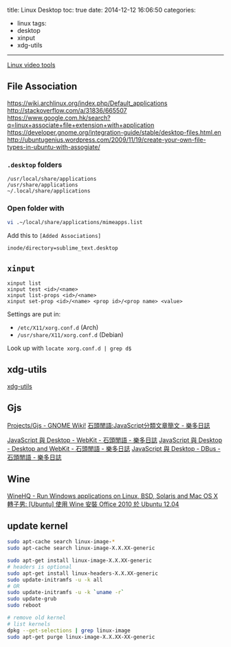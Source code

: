 title: Linux Desktop
toc: true
date: 2014-12-12 16:06:50
categories:
- linux
tags:
- desktop
- xinput
- xdg-utils
---

[Linux video tools](http://www.videohelp.com/tools/sections/linux-video-tools)

## File Association

https://wiki.archlinux.org/index.php/Default_applications
http://stackoverflow.com/a/31836/665507
https://www.google.com.hk/search?q=linux+associate+file+extension+with+application
https://developer.gnome.org/integration-guide/stable/desktop-files.html.en
http://ubuntugenius.wordpress.com/2009/11/19/create-your-own-file-types-in-ubuntu-with-assogiate/

### `.desktop` folders

```
/usr/local/share/applications
/usr/share/applications
~/.local/share/applications
```

### Open folder with

```sh
vi .~/local/share/applications/mimeapps.list
```

Add this to `[Added Associations]`
```
inode/directory=sublime_text.desktop
```

## `xinput`

```
xinput list
xinput test <id>/<name>
xinput list-props <id>/<name>
xinput set-prop <id>/<name> <prop id>/<prop name> <value>
```

Settings are put in:
- `/etc/X11/xorg.conf.d` (Arch)
- `/usr/share/X11/xorg.conf.d` (Debian)

Look up with `locate xorg.conf.d | grep d$`

## xdg-utils

[xdg-utils](http://portland.freedesktop.org/xdg-utils-1.0/)

## Gjs

[Projects/Gjs - GNOME Wiki!](https://wiki.gnome.org/action/show/Projects/Gjs?action=show&redirect=Gjs)
[石頭閒語:JavaScript分類文章簡文 - 樂多日誌](http://blog.roodo.com/rocksaying/archives/cat_242544.html)

[JavaScript 與 Desktop - WebKit - 石頭閒語 - 樂多日誌](http://blog.roodo.com/rocksaying/archives/14282187.html)
[JavaScript 與 Desktop - Desktop and WebKit - 石頭閒語 - 樂多日誌](http://blog.roodo.com/rocksaying/archives/14456843.html)
[JavaScript 與 Desktop - DBus - 石頭閒語 - 樂多日誌](http://blog.roodo.com/rocksaying/archives/14229429.html)

## Wine

[WineHQ - Run Windows applications on Linux, BSD, Solaris and Mac OS X](https://www.winehq.org/)
[轉子男: [Ubuntu] 使用 Wine 安裝 Office 2010 於 Ubuntu 12.04](http://open-rotorman.blogspot.com/2012/11/ubuntu-wine-office-2010-ubuntu-1204.html)

## update kernel

```sh
sudo apt-cache search linux-image-*
sudo apt-cache search linux-image-X.X.XX-generic

sudo apt-get install linux-image-X.X.XX-generic
# headers is optional
sudo apt-get install linux-headers-X.X.XX-generic
sudo update-initramfs -u -k all
# OR
sudo update-initramfs -u -k `uname -r`
sudo update-grub 
sudo reboot

# remove old kernel
# list kernels
dpkg --get-selections | grep linux-image
sudo apt-get purge linux-image-X.X.XX-XX-generic
```

